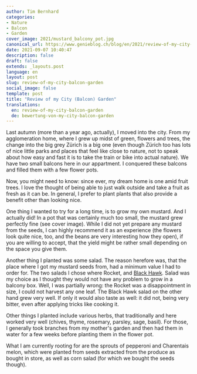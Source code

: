 ```yaml
---
author: Tim Bernhard
categories:
- Nature
- Balcon
- Garden
cover_image: 2021/mustard_balcony_pot.jpg
canonical_url: https://www.genieblog.ch/blog/en/2021/review-of-my-city-balcon-garden
date: 2021-09-07 10:40:47
description: false
draft: false
extends: _layouts.post
language: en
layout: post
slug: review-of-my-city-balcon-garden
social_image: false
template: post
title: "Review of my City (Balcon) Garden"
translations:
  en: review-of-my-city-balcon-garden
  de: bewertung-von-my-city-balcon-garden
---
```


Last autumn (more than a year ago, actually), I moved into the city.
From my agglomeration home, where I grew up midst of green, flowers and trees, the change into the big grey Zürich is a big one
(even though Zürich too has lots of nice little parks and places that feel like close to nature, not to speak about how easy and fast it is to take the train or bike into actual nature).
We have two small balcons here in our appartment.
I conquered these balcons and filled them with a few flower pots.

Now, you might need to know: since ever, my dream home is one amid fruit trees.
I love the thought of being able to just walk outside and take a fruit as fresh as it can be.
In general, I prefer to plant plants that also provide a benefit other than looking nice.

One thing I wanted to try for a long time, is to grow my own mustard.
And I actually did! In a pot that was certainly much too small, the mustard grew perfectly fine (see cover image).
While I did not yet prepare any mustard from the seeds, I can highly recommend it as an experience (the flowers look quite nice, too, and the beans are very interesting how they open), if you are willing to accept, that the yield might be rather small depending on the space you give them.

Another thing I planted was some salad.
The reason herefore was, that the place where I got my mustard seeds from, had a minimum value I had to order for.
The two salads I chose where Rocket, and [Black Hawk](https://www.zollinger.bio/de/products/300-schnittsalat-pflucksalat-black-hawk).
Salad was my choice as I thought they would not have any problem to grow in a balcony box.
Well, I was partially wrong: the Rocket was a disappointment in size, I could not harvest any one leaf.
The Black Hawk salad on the other hand grew very well.
If only it would also taste as well: it did not, being very bitter, even after applying tricks like cooking it.

Other things I planted include various herbs, that traditionally and here worked very well (chives, thyme, rosemary, parsley, sage, basil).
For those, I generally took branches from my mother's garden and then had them in water for a few weeks before planting them in the flower pot.

What I am currently rooting for are the sprouts of pepperoni and Charentais melon, which were planted from seeds extracted from the produce as bought in store, as well as corn salad (for which we bought the seeds though).
